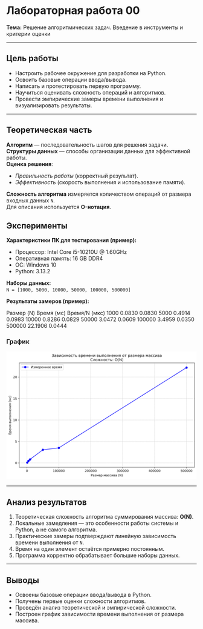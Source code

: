 # Лабораторная работа 00

**Тема:** Решение алгоритмических задач. Введение в инструменты и критерии оценки  

---

## Цель работы
- Настроить рабочее окружение для разработки на Python.  
- Освоить базовые операции ввода/вывода.  
- Написать и протестировать первую программу.  
- Научиться оценивать сложность операций и алгоритмов.  
- Провести эмпирические замеры времени выполнения и визуализировать результаты.  

---

## Теоретическая часть

**Алгоритм** — последовательность шагов для решения задачи.  
**Структуры данных** — способы организации данных для эффективной работы.  
**Оценка решения**:  
- *Правильность работы* (корректный результат).  
- *Эффективность* (скорость выполнения и использование памяти).  

**Сложность алгоритма** измеряется количеством операций от размера входных данных `N`.  
Для описания используется **O-нотация**.  

## Эксперименты

**Характеристики ПК для тестирования (пример):**
- Процессор: Intel Core i5-10210U @ 1.60GHz
- Оперативная память: 16 GB DDR4
- ОС: Windows 10
- Python: 3.13.2

**Наборы данных:**  
`N = [1000, 5000, 10000, 50000, 100000, 500000]`

**Результаты замеров (пример):**

Размер (N)   Время (мс)   Время/N (мкс)
   1000        0.0830          0.0830
   5000        0.4914          0.0983
   10000       0.8286          0.0829
   50000       3.0472          0.0609
   100000      3.4959          0.0350
   500000      22.1906         0.0444

### График
![time_complexity_plot](time_complexity_plot.png)

---

## Анализ результатов
1. Теоретическая сложность алгоритма суммирования массива: **O(N)**. 
2. Локальные замедления — это особенности работы системы и Python, а не самого алгоритма. 
3. Практические замеры подтверждают линейную зависимость времени выполнения от `N`.  
4. Время на один элемент остаётся примерно постоянным.  
5. Программа корректно обрабатывает большие наборы данных.  

---

## Выводы
- Освоены базовые операции ввода/вывода в Python.  
- Получены первые оценки сложности алгоритмов.  
- Проведён анализ теоретической и эмпирической сложности.  
- Построен график зависимости времени выполнения от размера массива. 

